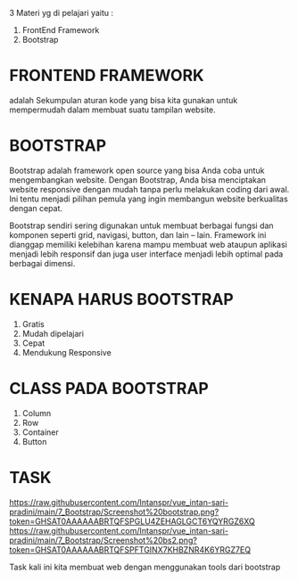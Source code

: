 3 Materi yg di pelajari yaitu :
1. FrontEnd Framework
2. Bootstrap

# FRONTEND FRAMEWORK #
adalah Sekumpulan aturan kode yang bisa kita gunakan untuk mempermudah dalam membuat suatu tampilan website.

# BOOTSTRAP #
Bootstrap adalah framework open source yang bisa Anda coba untuk mengembangkan website. Dengan Bootstrap, Anda bisa menciptakan website responsive dengan mudah tanpa perlu melakukan coding dari awal. Ini tentu menjadi pilihan pemula yang ingin membangun website berkualitas dengan cepat.

Bootstrap sendiri sering digunakan untuk membuat berbagai fungsi dan komponen seperti grid, navigasi, button, dan lain – lain. Framework ini dianggap memiliki kelebihan karena mampu membuat web ataupun aplikasi menjadi lebih responsif dan juga user interface menjadi lebih optimal pada berbagai dimensi.

# KENAPA HARUS BOOTSTRAP #
1. Gratis
2. Mudah dipelajari
3. Cepat
4. Mendukung Responsive

# CLASS PADA BOOTSTRAP #
1. Column
2. Row
3. Container
4. Button

# TASK #
https://raw.githubusercontent.com/Intanspr/vue_intan-sari-pradini/main/7_Bootstrap/Screenshot%20bootstrap.png?token=GHSAT0AAAAAABRTQFSPGLU4ZEHAGLGCT6YQYRGZ6XQ
https://raw.githubusercontent.com/Intanspr/vue_intan-sari-pradini/main/7_Bootstrap/Screenshot%20bs2.png?token=GHSAT0AAAAAABRTQFSPFTGINX7KHBZNR4K6YRGZ7EQ

Task kali ini kita membuat web dengan menggunakan tools dari bootstrap
